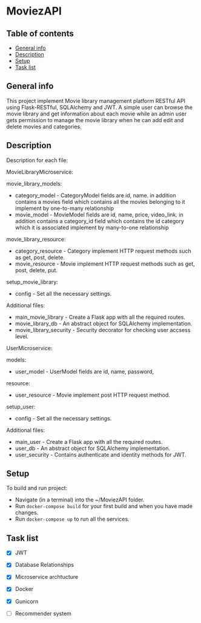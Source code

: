 # MoviezAPI
## Table of contents
* [General info](#general-info)
* [Description](#description)
* [Setup](#setup)
* [Task list](#task-list)

## General info
This project implement Movie library management platform RESTful API using Flask-RESTful, SQLAlchemy and JWT. A simple user can browse the movie library and get information about each movie while an admin user gets permission to manage the movie library when he can add edit and delete movies and categories.

## Description
Description for each file:

MovieLibraryMicroservice:

movie_library_models:
* category_model -  CategoryModel fields are id, name. in addition contains a movies field which contains all the movies belonging to it implement by one-to-many relationship
* movie_model -  MovieModel fields are id, name, price, video_link. in addition contains a category_id field which contains the id category which it is associated implement by many-to-one relationship

movie_library_resource: 
* category_resource -  Category implement HTTP request methods such as get, post, delete. 
* movie_resource -  Movie implement HTTP request methods such as get, post, delete, put. 

setup_movie_library:
* config - Set all the necessary settings.

Additional files:
* main_movie_library - Create a Flask app with all the required routes.
* movie_library_db - An abstract object for SQLAlchemy implementation.
* movie_library_security - Security decorator for checking user accsess level.

UserMicroservice:

models:
* user_model -  UserModel fields are id, name, password,

resource: 
* user_resource -  Movie implement post HTTP request method. 

setup_user:
* config - Set all the necessary settings.

Additional files:
* main_user - Create a Flask app with all the required routes.
* user_db - An abstract object for SQLAlchemy implementation.
* user_security - Contains authenticate and identity methods for JWT.

## Setup
To build and run project:

* Navigate (in a terminal) into the ~/MoviezAPI folder.
* Run ```docker-compose build``` for your first build and when you have made changes.
* Run ```docker-compose up``` to run all the services.


## Task list
- [x] JWT
- [x] Database Relationships
- [x] Microservice archtucture
- [x] Docker
- [x] Gunicorn
- [ ] Recommender system


